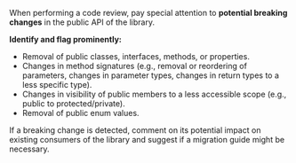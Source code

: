 When performing a code review, pay special attention to **potential breaking changes** in the public API of the library.

**Identify and flag prominently:**
- Removal of public classes, interfaces, methods, or properties.
- Changes in method signatures (e.g., removal or reordering of parameters, changes in parameter types, changes in return types to a less specific type).
- Changes in visibility of public members to a less accessible scope (e.g., public to protected/private).
- Removal of public enum values.

If a breaking change is detected, comment on its potential impact on existing consumers of the library and suggest if a migration guide might be necessary.